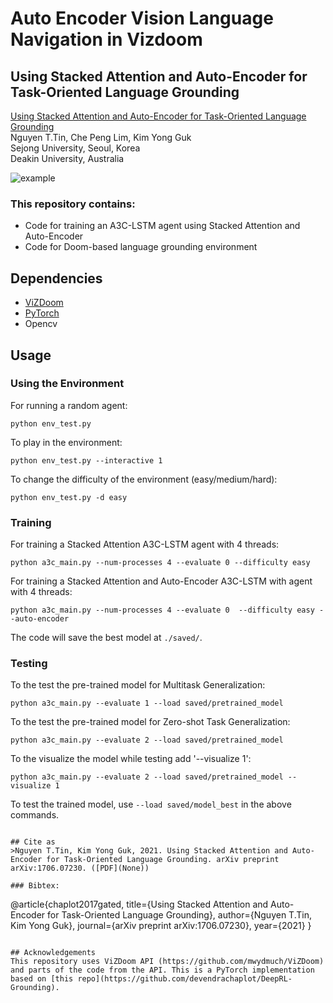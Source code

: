 # Auto Encoder Vision Language Navigation in Vizdoom
## Using Stacked Attention and Auto-Encoder for Task-Oriented Language Grounding

[Using Stacked Attention and Auto-Encoder for Task-Oriented Language Grounding](None)<br />
Nguyen T.Tin, Che Peng Lim, Kim Yong Guk<br />
Sejong University, Seoul, Korea <br/>
Deakin University, Australia

![example](./docs/example.gif)

### This repository contains:
- Code for training an A3C-LSTM agent using Stacked Attention and Auto-Encoder
- Code for Doom-based language grounding environment

## Dependencies
- [ViZDoom](https://github.com/mwydmuch/ViZDoom)
- [PyTorch](http://pytorch.org)
- Opencv

## Usage

### Using the Environment
For running a random agent:
```
python env_test.py
```
To play in the environment:
```
python env_test.py --interactive 1
```
To change the difficulty of the environment (easy/medium/hard):
```
python env_test.py -d easy
```

### Training
For training a Stacked Attention A3C-LSTM agent with 4 threads:
```
python a3c_main.py --num-processes 4 --evaluate 0 --difficulty easy
```


For training a Stacked Attention and Auto-Encoder A3C-LSTM with  agent with 4 threads:
```
python a3c_main.py --num-processes 4 --evaluate 0  --difficulty easy --auto-encoder
```

The code will save the best model at `./saved/`.
### Testing
To the test the pre-trained model for Multitask Generalization:
```
python a3c_main.py --evaluate 1 --load saved/pretrained_model
```
To the test the pre-trained model for Zero-shot Task Generalization:
```
python a3c_main.py --evaluate 2 --load saved/pretrained_model
``` 
To the visualize the model while testing add '--visualize 1':<br />
```
python a3c_main.py --evaluate 2 --load saved/pretrained_model --visualize 1
``` 
To test the trained model, use `--load saved/model_best` in the above commands.
```

## Cite as
>Nguyen T.Tin, Kim Yong Guk, 2021. Using Stacked Attention and Auto-Encoder for Task-Oriented Language Grounding. arXiv preprint arXiv:1706.07230. ([PDF](None))

### Bibtex:
```
@article{chaplot2017gated,
  title={Using Stacked Attention and Auto-Encoder for Task-Oriented Language Grounding},
  author={Nguyen T.Tin, Kim Yong Guk},
  journal={arXiv preprint arXiv:1706.07230},
  year={2021}
}
```

## Acknowledgements
This repository uses ViZDoom API (https://github.com/mwydmuch/ViZDoom) and parts of the code from the API. This is a PyTorch implementation based on [this repo](https://github.com/devendrachaplot/DeepRL-Grounding).
